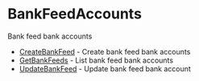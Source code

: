 # BankFeedAccounts

Bank feed bank accounts


* [CreateBankFeed](createbankfeed.md) - Create bank feed bank accounts
* [GetBankFeeds](getbankfeeds.md) - List bank feed bank accounts
* [UpdateBankFeed](updatebankfeed.md) - Update bank feed bank account